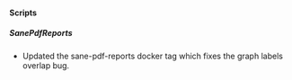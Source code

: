 #### Scripts

##### SanePdfReports
- Updated the sane-pdf-reports docker tag which fixes the graph labels overlap bug.
